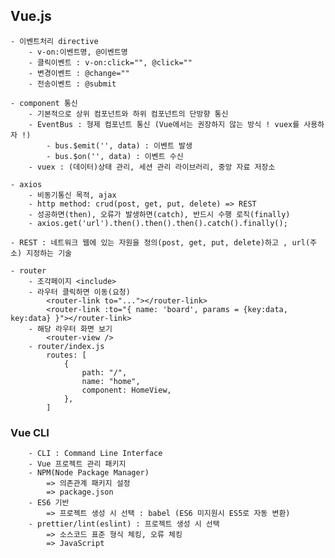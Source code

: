 ## Vue.js
	- 이벤트처리 directive
		- v-on:이벤트명, @이벤트명
		- 클릭이벤트 : v-on:click="", @click=""
		- 변경이벤트 : @change=""
		- 전송이벤트 : @submit

	- component 통신
		- 기본적으로 상위 컴포넌트와 하위 컴포넌트의 단방향 통신
		- EventBus : 형제 컴포넌트 통신 (Vue에서는 권장하지 않는 방식 ! vuex를 사용하자 !)
			- bus.$emit('', data) : 이벤트 발생
			- bus.$on('', data) : 이벤트 수신
		- vuex : (데이터)상태 관리, 세션 관리 라이브러리, 중앙 자료 저장소

	- axios
		- 비동기통신 목적, ajax
		- http method: crud(post, get, put, delete) => REST
		- 성공하면(then), 오류가 발생하면(catch), 반드시 수행 로직(finally)
		- axios.get('url').then().then().then().catch().finally();

	- REST : 네트워크 웹에 있는 자원을 정의(post, get, put, delete)하고 , url(주소) 지정하는 기술

	- router
		- 조각페이지 <include>
		- 라우터 클릭하면 이동(요청)
			<router-link to="..."></router-link>
			<router-link :to="{ name: 'board', params = {key:data, key:data} }"></router-link>
		- 해당 라우터 화면 보기
			<router-view />
		- router/index.js
			routes: [
				{
					path: "/",
					name: "home",
					component: HomeView,
				},
			]

### Vue CLI
		- CLI : Command Line Interface
		- Vue 프로젝트 관리 패키지
		- NPM(Node Package Manager)
			=> 의존관계 패키지 설정
			=> package.json
		- ES6 기반
			=> 프로젝트 생성 시 선택 : babel (ES6 미지원시 ES5로 자동 변환)
		- prettier/lint(eslint) : 프로젝트 생성 시 선택
			=> 소스코드 표준 형식 체킹, 오류 체킹
			=> JavaScript